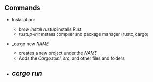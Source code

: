 ## Commands

- Installation:

  - _brew install rustup_ installs Rust
  - _rustup-init_ installs compiler and package manager (rustc, cargo)

- _cargo new _NAME_
  - creates a new project under the _NAME_
  - Adds the _Cargo.toml_, _src_, and other files and folders

- _cargo run_
  - 